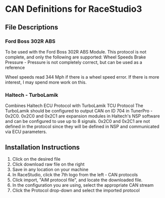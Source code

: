 # CAN Definitions for RaceStudio3

## File Descriptions
### Ford Boss 302R ABS
To be used with the Ford Boss 302R ABS Module. This protocol is not complete, and only the following are supported:
Wheel Speeds 
Brake Pressure - Pressure is not completely correct, but can be used as a reference

Wheel speeds read 344 Mph if there is a wheel speed error. 
If there is more interest, I may spend more work on this. 

### Haltech - TurboLamik
Combines Haltech ECU Protocol with TurboLamik TCU Protocol
The TurboLamik should be configured to output CAN on ID 704 in TunerPro - 0x2C0. 
0x2C0 and 0x2C1 are expansion modules in Haltech's NSP software and can be configured to use up to 8 signals.
0x2C0 and 0x2C1 are not defined in the protocol since they will be defined in NSP and communicated via ECU parameters.

## Installation Instructions
1. Click on the desired file
2. Click download raw file on the right
3. Save in any location on your machine
4. In RaceStudio, click the 7th logo from the left - CAN protocols
5. Click import, "AiM protocol file", and locate the downloaded file.
6. In the configuration you are using, select the appropriate CAN stream
7. Click the Protocol drop-down and select the imported protocol

